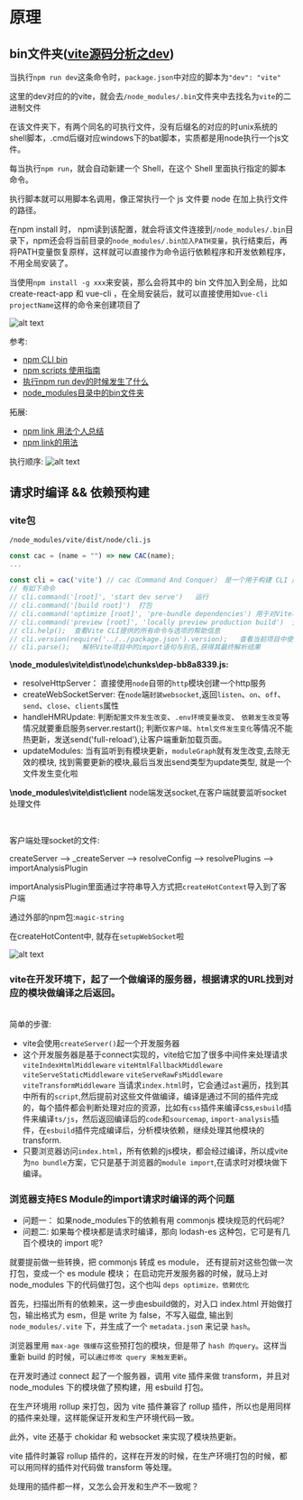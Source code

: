 # 原理

## bin文件夹([vite源码分析之dev](https://blog.csdn.net/qq_44859233/article/details/130904277))
当执行`npm run dev`这条命令时，`package.json`中对应的脚本为```"dev": "vite"```
<br/>

这里的dev对应的的vite，就会去`/node_modules/.bin`文件夹中去找名为`vite`的二进制文件
<br/>

在该文件夹下，有两个同名的可执行文件，没有后缀名的对应的时unix系统的shell脚本，.cmd后缀对应windows下的bat脚本，实质都是用node执行一个js文件。
<br/>

每当执行`npm run`，就会自动新建一个 Shell，在这个 Shell 里面执行指定的脚本命令。
<br/>

执行脚本就可以用脚本名调用，像正常执行一个 js 文件要 node 在加上执行文件的路径。

在npm install 时， npm读到该配置，就会将该文件连接到`/node_modules/.bin`目录下，npm还会将当前目录的`node_modules/.bin加入PATH变量`，执行结束后，再将PATH变量恢复原样，这样就可以直接作为命令运行依赖程序和开发依赖程序，不用全局安装了。
<br/>

当使用`npm install -g xxx`来安装，那么会将其中的 bin 文件加入到全局，比如 create-react-app 和 vue-cli ，在全局安装后，就可以直接使用如`vue-cli projectName`这样的命令来创建项目了

![alt text](/vite/image.png)

参考:
+ [npm CLI bin](https://docs.npmjs.com/cli/v6/configuring-npm/package-json#bin)
+ [npm scripts 使用指南](https://www.ruanyifeng.com/blog/2016/10/npm_scripts.html)
+ [执行npm run dev的时候发生了什么](https://www.jianshu.com/p/53feedd72bcb)
+ [node_modules目录中的bin文件夹](https://zhuanlan.zhihu.com/p/616539774?utm_id=0)

拓展:
+ [npm link 用法个人总结](https://www.cnblogs.com/lijinxiao/articles/17333543.html)
+ [npm link的用法](https://www.cnblogs.com/zhangzl419/p/15210835.html)


执行顺序:
![alt text](/vite/image-1.png)

## 请求时编译 && 依赖预构建
### vite包

```/node_modules/vite/dist/node/cli.js```

```js
const cac = (name = "") => new CAC(name);
...

const cli = cac('vite') // cac（Command And Conquer） 是一个用于构建 CLI 应用程序的 JavaScript 库。
// 有如下命令
// cli.command('[root]', 'start dev serve')   运行
// cli.command('[build root]')  打包
// cli.command('optimize [root]', 'pre-bundle dependencies') 用于对Vite项目进行生产环境构建与优化
// cli.command('preview [root]', 'locally preview production build')  预览生产环境构建结果
// cli.help();  查看Vite CLI提供的所有命令与选项的帮助信息
// cli.version(require('../../package.json').version);   查看当前项目中使用的Vite版本
// cli.parse();   解析Vite项目中的import语句与别名,获得其最终解析结果
```

**\node_modules\vite\dist\node\chunks\dep-bb8a8339.js:**

+ resolveHttpServer： 直接使用`node`自带的`http`模块创建一个http服务
+ createWebSocketServer:  在`node`端`封装websocket`,返回`listen`、`on`、`off`、`send`、`close`、`clients`属性
+ handleHMRUpdate: 判断`配置文件发生改变`、`.env环境变量改变`、 `依赖发生改变`等情况就要重启服务server.restart();  判断`仅客户端`、`html文件发生变化`等情况不能热更新，发送send('full-reload'),让客户端重新加载页面。
+ updateModules: 当有监听到有模块更新，`moduleGraph`就有发生改变,去除无效的模块, 找到需要更新的模块,最后当发出send类型为update类型, 就是一个文件发生变化啦

**\node_modules\vite\dist\client**
node端发送socket,在客户端就要监听socket处理文件

<br/>

客户端处理socket的文件:

createServer --> _createServer --> resolveConfig --> resolvePlugins --> importAnalysisPlugin

importAnalysisPlugin里面通过字符串导入方式把`createHotContext`导入到了客户端

通过外部的npm包:`magic-string`

在createHotContent中, 就存在`setupWebSocket`啦

![alt text](/vite/image-2.png)

### vite在开发环境下，起了一个做编译的服务器，根据请求的URL找到对应的模块做编译之后返回。
<br/>
简单的步骤:

+ vite会使用`createServer()`起一个开发服务器
+ 这个开发服务器是基于connect实现的，vite给它加了很多中间件来处理请求  `viteIndexHtmlMiddleware`  `viteHtmlFallbackMiddleware` `viteServeStaticMiddleware` `viteServeRawFsMiddleware` `viteTransformMiddleware`  当请求`index.html`时，它会通过`ast`遍历，找到其中所有的`script`,然后提前对这些文件做编译，编译是通过不同的插件完成的，每个插件都会判断处理对应的资源，比如有`css`插件来编译css,`esbuild`插件来编译`ts/js`，然后返回编译后的`code`和`sourcemap`, `import-analysis`插件，在`esbuild`插件完成编译后，分析模块依赖，继续处理其他模块的transform.
+ 只要浏览器访问`index.html`，所有依赖的js模块，都会经过编译，所以成vite为`no bundle`方案，它只是基于浏览器的`module import`,在请求时对模块做下编译。

###  浏览器支持ES Module的import请求时编译的两个问题
+ 问题一： 如果node_modules下的依赖有用 commonjs 模块规范的代码呢?
+ 问题二:  如果每个模块都是请求时编译，那向 lodash-es 这种包，它可是有几百个模块的 import 呢?


就要提前做一些转换，把 commonjs 转成 es module， 还有提前对这些包做一次打包，变成一个 es module 模块；
在启动完开发服务器的时候，就马上对 node_modules 下的代码做打包，这个也叫 `deps optimize，依赖优化`

首先，扫描出所有的依赖来，这一步由esbuild做的，对入口 index.html 开始做打包，输出格式为 esm，但是 write 为 false，不写入磁盘, 输出到`node_modules/.vite` 下，并生成了一个 `metadata.jso`n 来记录 `hash`。

浏览器里用 `max-age 强缓存`这些预打包的模块，但是带了 `hash 的query`。这样当重新 build 的时候，可以`通过修改 query 来触发更新`。

在开发时通过 connect 起了一个服务器，调用 vite 插件来做 transform，并且对 node_modules 下的模块做了预构建，用 esbuild 打包。

在生产环境用 rollup 来打包，因为 vite 插件兼容了 rollup 插件，所以也是用同样的插件来处理，这样能保证开发和生产环境代码一致。

此外，vite 还基于 chokidar 和 websocket 来实现了模块热更新。

vite 插件时兼容 rollup 插件的，这样在开发的时候，在生产环境打包的时候，都可以用同样的插件对代码做 transform 等处理。

处理用的插件都一样，又怎么会开发和生产不一致呢？